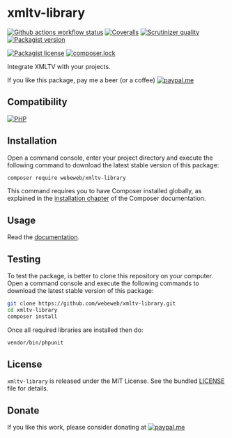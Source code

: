 xmltv-library
=============

[![Github actions workflow status](https://img.shields.io/github/actions/workflow/status/webeweb/xmltv-library/build.yml?style=for-the-badge&color2088FF&logo=github)](https://github.com/webeweb/xmltv-library/actions)
[![Coveralls](https://img.shields.io/coveralls/github/webeweb/xmltv-library/master.svg?style=for-the-badge&color=3F5767&logo=coveralls)](https://coveralls.io/github/webeweb/xmltv-library?branch=master)
[![Scrutinizer quality](https://img.shields.io/scrutinizer/quality/g/webeweb/xmltv-library/master.svg?style=for-the-badge&color=8A9296&logo=scrutinizer)](https://scrutinizer-ci.com/g/webeweb/xmltv-library/?branch=master)
[![Packagist version](https://img.shields.io/packagist/v/webeweb/xmltv-library.svg?style=for-the-badge&color=F28D1A&logo=packagist)](https://packagist.org/packages/webeweb/xmltv-library)

[![Packagist license](https://img.shields.io/packagist/l/webeweb/xmltv-library.svg?style=for-the-badge&colorF28D1A&logo=data:image/svg+xml;base64,PHN2ZyB4bWxucz0iaHR0cDovL3d3dy53My5vcmcvMjAwMC9zdmciIGZpbGw9Im5vbmUiIHN0cm9rZT0iI0ZGRiIgdmlld0JveD0iMCAwIDI0IDI0Ij48cGF0aCBzdHJva2UtbGluZWNhcD0icm91bmQiIHN0cm9rZS1saW5lam9pbj0icm91bmQiIHN0cm9rZS13aWR0aD0iMiIgZD0ibTMgNiAzIDFtMCAwLTMgOWE1LjAwMiA1LjAwMiAwIDAgMCA2LjAwMSAwTTYgN2wzIDlNNiA3bDYtMm02IDIgMy0xbS0zIDEtMyA5YTUuMDAyIDUuMDAyIDAgMCAwIDYuMDAxIDBNMTggN2wzIDltLTMtOS02LTJtMC0ydjJtMCAxNlY1bTAgMTZIOW0zIDBoMyIvPjwvc3ZnPg==)](./LICENSE)
[![composer.lock](https://img.shields.io/badge/.lock-uncommited-important.svg?style=for-the-badge&color=885630&logo=composer)](.)

Integrate XMLTV with your projects.

If you like this package, pay me a beer (or a coffee)
[![paypal.me](https://img.shields.io/badge/paypal.me-webeweb-0070ba.svg?style=flat-square&logo=paypal)](https://www.paypal.me/webeweb)

## Compatibility

[![PHP](https://img.shields.io/packagist/php-v/webeweb/xmltv-library.svg?style=for-the-badge&color=777BB4&logo=php)](http://php.net)

## Installation

Open a command console, enter your project directory and execute the following
command to download the latest stable version of this package:

```bash
composer require webeweb/xmltv-library
```

This command requires you to have Composer installed globally, as explained in
the [installation chapter](https://getcomposer.org/doc/00-intro.md) of the
Composer documentation.

## Usage

Read the [documentation](doc/index.md).

## Testing

To test the package, is better to clone this repository on your computer.
Open a command console and execute the following commands to download the latest
stable version of this package:

```bash
git clone https://github.com/webeweb/xmltv-library.git
cd xmltv-library
composer install
```

Once all required libraries are installed then do:

```bash
vendor/bin/phpunit
```

## License

`xmltv-library` is released under the MIT License. See the bundled [LICENSE](LICENSE)
file for details.

## Donate

If you like this work, please consider donating at
[![paypal.me](https://img.shields.io/badge/paypal.me-webeweb-0070ba.svg?style=flat-square&logo=paypal)](https://www.paypal.me/webeweb)

